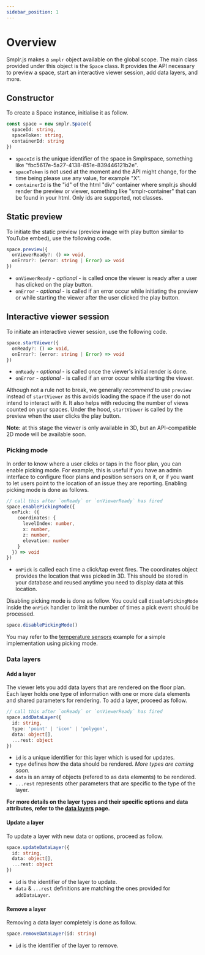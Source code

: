 ```yaml
---
sidebar_position: 1
---
```


# Overview

Smplr.js makes a `smplr` object available on the global scope. The main class provided under this object is the `Space` class. It provides the API necessary to preview a space, start an interactive viewer session, add data layers, and more.

## Constructor

To create a Space instance, initialise it as follow.

```ts
const space = new smplr.Space({
  spaceId: string,
  spaceToken: string,
  containerId: string
})
```

- `spaceId` is the unique identifier of the space in Smplrspace, something like "fbc5617e-5a27-4138-851e-839446121b2e".
- `spaceToken` is not used at the moment and the API might change, for the time being please use any value, for example "X".
- `containerId` is the "id" of the html "div" container where smplr.js should render the preview or viewer, something like "smplr-container" that can be found in your html. Only ids are supported, not classes.

## Static preview

To initiate the static preview (preview image with play button similar to YouTube embed), use the following code.

```ts
space.preview({
  onViewerReady?: () => void,
  onError?: (error: string | Error) => void
})
```

- `onViewerReady` - _optional_ - is called once the viewer is ready after a user has clicked on the play button.
- `onError` - _optional_ - is called if an error occur while initiating the preview or while starting the viewer after the user clicked the play button.

## Interactive viewer session

To initiate an interactive viewer session, use the following code.

```ts
space.startViewer({
  onReady?: () => void,
  onError?: (error: string | Error) => void
})
```

- `onReady` - _optional_ - is called once the viewer's initial render is done.
- `onError` - _optional_ - is called if an error occur while starting the viewer.

Although not a rule not to break, we generally _recommend_ to use `preview` instead of `startViewer` as this avoids loading the space if the user do not intend to interact with it. It also helps with reducing the number of views counted on your spaces. Under the hood, `startViewer` is called by the preview when the user clicks the play button.

**Note:** at this stage the viewer is only available in 3D, but an API-compatible 2D mode will be available soon.

### Picking mode

In order to know where a user clicks or taps in the floor plan, you can enable picking mode. For example, this is useful if you have an admin interface to configure floor plans and position sensors on it, or if you want to let users point to the location of an issue they are reporting. Enabling picking mode is done as follows.

```ts
// call this after `onReady` or `onViewerReady` has fired
space.enablePickingMode({
  onPick: ({
    coordinates: {
      levelIndex: number,
      x: number,
      z: number,
      elevation: number
    }
  }) => void
})
```

- `onPick` is called each time a click/tap event fires. The coordinates object provides the location that was picked in 3D. This should be stored in your database and reused anytime you need to display data at this location.

Disabling picking mode is done as follow. You could call `disablePickingMode` inside the `onPick` handler to limit the number of times a pick event should be processed.

```ts
space.disablePickingMode()
```

You may refer to the [temperature sensors](/examples/temperature-sensors) example for a simple implementation using picking mode.

### Data layers

#### Add a layer

The viewer lets you add data layers that are rendered on the floor plan. Each layer holds one type of information with one or more data elements and shared parameters for rendering. To add a layer, proceed as follow.

```ts
// call this after `onReady` or `onViewerReady` has fired
space.addDataLayer({
  id: string,
  type: 'point' | 'icon' | 'polygon',
  data: object[],
  ...rest: object
})
```

- `id` is a unique identifier for this layer which is used for updates.
- `type` defines how the data should be rendered. _More types are coming soon._
- `data` is an array of objects (refered to as data elements) to be rendered.
- `...rest` represents other parameters that are specific to the type of the layer.

**For more details on the layer types and their specific options and data attributes, refer to the [data layers](/api-reference/space/data-layers.md) page.**

#### Update a layer

To update a layer with new data or options, proceed as follow.

```ts
space.updateDataLayer({
  id: string,
  data: object[],
  ...rest: object
})
```

- `id` is the identifier of the layer to update.
- `data` & `...rest` definitions are matching the ones provided for `addDataLayer`.

#### Remove a layer

Removing a data layer completely is done as follow.

```ts
space.removeDataLayer(id: string)
```

- `id` is the identifier of the layer to remove.
